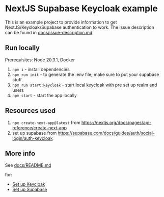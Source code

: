 # NextJS Supabase Keycloak example

This is an example project to provide information to get NextJS/Keycloak/Supabase authentication to work. The issue description can be found in [docs/issue-description.md](./docs/issue-description.md)

## Run locally

Prerequisites: Node 20.3.1, Docker

1. `npm i` - install dependencies
2. `npm run init` - to generate the .env file, make sure to put your supabase stuff
3. `npm run start:keycloak` - start local keycloak with pre set up realm and users
4. `npm start` - start the app locally

## Resources used

1. `npx create-next-app@latest` from https://nextjs.org/docs/pages/api-reference/create-next-app
2. set up supabase from https://supabase.com/docs/guides/auth/social-login/auth-keycloak

## More info

See [docs/README.md](./docs/README.md)

for:

- [Set up Keycloak](./docs/README.md#set-up-keycloak)
- [Set up Supabase](./docs/README.md#set-up-supabase)
